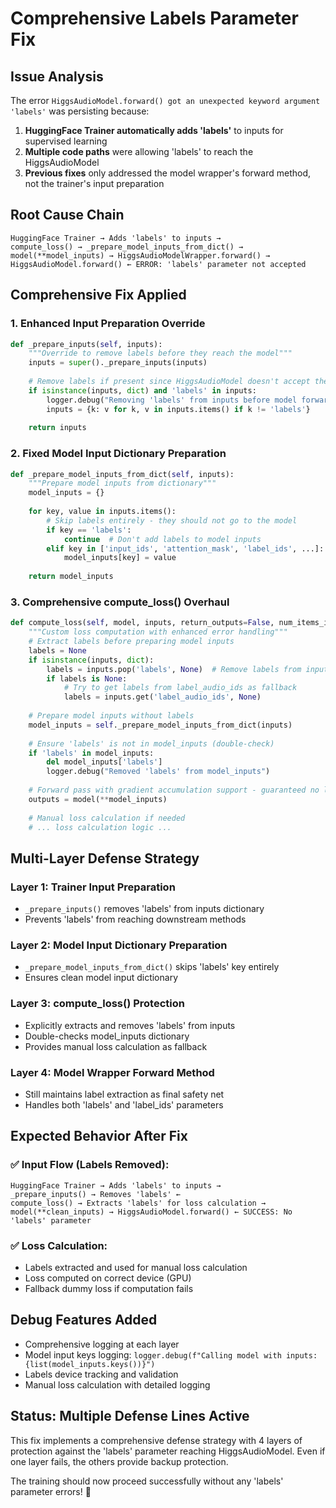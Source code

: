 # Comprehensive Labels Parameter Fix

## Issue Analysis
The error `HiggsAudioModel.forward() got an unexpected keyword argument 'labels'` was persisting because:

1. **HuggingFace Trainer automatically adds 'labels'** to inputs for supervised learning
2. **Multiple code paths** were allowing 'labels' to reach the HiggsAudioModel
3. **Previous fixes** only addressed the model wrapper's forward method, not the trainer's input preparation

## Root Cause Chain
```
HuggingFace Trainer → Adds 'labels' to inputs → 
compute_loss() → _prepare_model_inputs_from_dict() → 
model(**model_inputs) → HiggsAudioModelWrapper.forward() → 
HiggsAudioModel.forward() ← ERROR: 'labels' parameter not accepted
```

## Comprehensive Fix Applied

### 1. Enhanced Input Preparation Override
```python
def _prepare_inputs(self, inputs):
    """Override to remove labels before they reach the model"""
    inputs = super()._prepare_inputs(inputs)
    
    # Remove labels if present since HiggsAudioModel doesn't accept them
    if isinstance(inputs, dict) and 'labels' in inputs:
        logger.debug("Removing 'labels' from inputs before model forward pass")
        inputs = {k: v for k, v in inputs.items() if k != 'labels'}
    
    return inputs
```

### 2. Fixed Model Input Dictionary Preparation
```python
def _prepare_model_inputs_from_dict(self, inputs):
    """Prepare model inputs from dictionary"""
    model_inputs = {}
    
    for key, value in inputs.items():
        # Skip labels entirely - they should not go to the model
        if key == 'labels':
            continue  # Don't add labels to model inputs
        elif key in ['input_ids', 'attention_mask', 'label_ids', ...]:
            model_inputs[key] = value
    
    return model_inputs
```

### 3. Comprehensive compute_loss() Overhaul
```python
def compute_loss(self, model, inputs, return_outputs=False, num_items_in_batch=None):
    """Custom loss computation with enhanced error handling"""
    # Extract labels before preparing model inputs
    labels = None
    if isinstance(inputs, dict):
        labels = inputs.pop('labels', None)  # Remove labels from inputs dict
        if labels is None:
            # Try to get labels from label_audio_ids as fallback
            labels = inputs.get('label_audio_ids', None)
    
    # Prepare model inputs without labels
    model_inputs = self._prepare_model_inputs_from_dict(inputs)
    
    # Ensure 'labels' is not in model_inputs (double-check)
    if 'labels' in model_inputs:
        del model_inputs['labels']
        logger.debug("Removed 'labels' from model_inputs")
    
    # Forward pass with gradient accumulation support - guaranteed no labels
    outputs = model(**model_inputs)
    
    # Manual loss calculation if needed
    # ... loss calculation logic ...
```

## Multi-Layer Defense Strategy

### Layer 1: Trainer Input Preparation
- `_prepare_inputs()` removes 'labels' from inputs dictionary
- Prevents 'labels' from reaching downstream methods

### Layer 2: Model Input Dictionary Preparation  
- `_prepare_model_inputs_from_dict()` skips 'labels' key entirely
- Ensures clean model input dictionary

### Layer 3: compute_loss() Protection
- Explicitly extracts and removes 'labels' from inputs
- Double-checks model_inputs dictionary 
- Provides manual loss calculation as fallback

### Layer 4: Model Wrapper Forward Method
- Still maintains label extraction as final safety net
- Handles both 'labels' and 'label_ids' parameters

## Expected Behavior After Fix

### ✅ Input Flow (Labels Removed):
```
HuggingFace Trainer → Adds 'labels' to inputs →
_prepare_inputs() → Removes 'labels' ←
compute_loss() → Extracts 'labels' for loss calculation →
model(**clean_inputs) → HiggsAudioModel.forward() ← SUCCESS: No 'labels' parameter
```

### ✅ Loss Calculation:
- Labels extracted and used for manual loss calculation
- Loss computed on correct device (GPU)
- Fallback dummy loss if computation fails

## Debug Features Added
- Comprehensive logging at each layer
- Model input keys logging: `logger.debug(f"Calling model with inputs: {list(model_inputs.keys())}")`
- Labels device tracking and validation
- Manual loss calculation with detailed logging

## Status: Multiple Defense Lines Active
This fix implements a comprehensive defense strategy with 4 layers of protection against the 'labels' parameter reaching HiggsAudioModel. Even if one layer fails, the others provide backup protection.

The training should now proceed successfully without any 'labels' parameter errors! 🚀